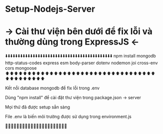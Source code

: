 # Setup-Nodejs-Server

<h1>-> Cài thư viện bên dưới để fix lỗi và thường dùng trong ExpressJS <-</h1>

⬇️⬇️⬇️⬇️⬇️⬇️⬇️⬇️⬇️⬇️⬇️⬇️⬇️⬇️⬇️⬇️⬇️⬇️⬇️⬇️⬇️⬇️⬇️⬇️⬇️⬇️⬇️⬇️⬇️⬇️⬇️⬇️⬇️⬇️⬇️⬇️⬇️⬇️⬇️⬇️⬇️⬇️⬇️
npm install mongodb http-status-codes express esm body-parser dotenv nodemon joi cross-env cors mongoose
⬆️⬆️⬆️⬆️⬆️⬆️⬆️⬆️⬆️⬆️⬆️⬆️⬆️⬆️⬆️⬆️⬆️⬆️⬆️⬆️⬆️⬆️⬆️⬆️⬆️⬆️⬆️⬆️⬆️⬆️⬆️⬆️⬆️⬆️⬆️⬆️⬆️⬆️⬆️⬆️⬆️⬆️⬆️

Kết nỗi database mongodb để fix lỗi trong .env

Dùng "npm install" để cài đặt thư viện trong package.json -> server

Mọi thứ đã được setup sẳn sàng

File .env là biến môi trường được sử dụng trong environment.js

🔘🔘🔘🔘🔘🔘🔘🔘🔘🔘🔘🔘🔘🔘🔘🔘🔘🔘🔘🔘🔘🔘
